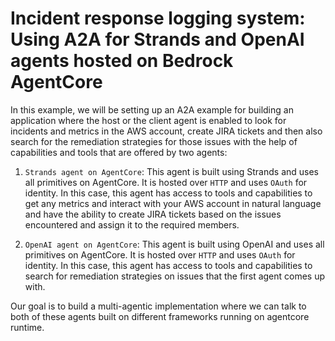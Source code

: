 # Incident response logging system: Using A2A for Strands and OpenAI agents hosted on Bedrock AgentCore

In this example, we will be setting up an A2A example for building an application where the host or the client agent is enabled to look for incidents and metrics in the AWS account, create JIRA tickets and then also search for the remediation strategies for those issues with the help of capabilities and tools that are offered by two agents:

1. `Strands agent on AgentCore`: This agent is built using Strands and uses all primitives on AgentCore. It is hosted over `HTTP` and uses `OAuth` for identity. In this case, this agent has access to tools and capabilities to get any metrics and interact with your AWS account in natural language and have the ability to create JIRA tickets based on the issues encountered and assign it to the required members.

2. `OpenAI agent on AgentCore`: This agent is built using OpenAI and uses all primitives on AgentCore. It is hosted over `HTTP` and uses `OAuth` for identity. In this case, this agent has access to tools and capabilities to search for remediation strategies on issues that the first agent comes up with.

Our goal is to build a multi-agentic implementation where we can talk to both of these agents built on different frameworks running on agentcore runtime.